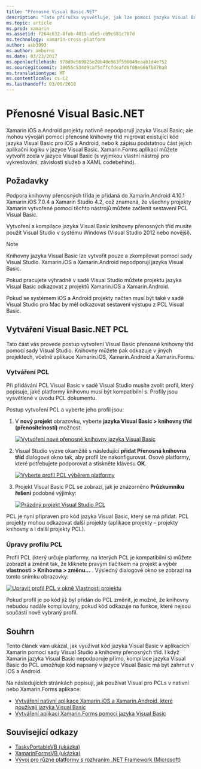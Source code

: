 ```yaml
---
title: "Přenosné Visual Basic.NET"
description: "Tato příručka vysvětluje, jak lze pomocí jazyka Visual Basic zápisu projekty přenosných třída knihovny PCL (), které lze použít v řešeních pro cílení na Xamarin.iOS a Xamarin.Android."
ms.topic: article
ms.prod: xamarin
ms.assetid: f264c632-8feb-4015-a5e5-cb9c681c787d
ms.technology: xamarin-cross-platform
author: asb3993
ms.author: amburns
ms.date: 03/23/2017
ms.openlocfilehash: 978d9e569825e20b40e963f590049eaab1d4e752
ms.sourcegitcommit: 30055c534d9caf5dffcfdeafd6f08e666fb870a8
ms.translationtype: MT
ms.contentlocale: cs-CZ
ms.lasthandoff: 03/09/2018
---
```

# <a name="portable-visual-basicnet"></a>Přenosné Visual Basic.NET

Xamarin iOS a Android projekty nativně nepodporují jazyka Visual Basic; ale mohou vývojáři pomocí přenosné knihovny tříd migrovat existující kód jazyka Visual Basic pro iOS a Android, nebo k zápisu podstatnou část jejich aplikační logiku v jazyce Visual Basic. Xamarin.Forms aplikací můžete vytvořit zcela v jazyce Visual Basic (s výjimkou vlastní nástroji pro vykreslování, závislosti služeb a XAML codebehind).

## <a name="requirements"></a>Požadavky

Podpora knihovny přenosných třída je přidaná do Xamarin.Android 4.10.1 Xamarin.iOS 7.0.4 a Xamarin Studio 4.2, což znamená, že všechny projekty Xamarin vytvořené pomocí těchto nástrojů můžete začlenit sestavení PCL Visual Basic.

Vytvoření a kompilace jazyka Visual Basic knihovny přenosných tříd musíte použít Visual Studio v systému Windows (Visual Studio 2012 nebo novější).

> [!NOTE]
> Knihovny jazyka Visual Basic lze vytvořit pouze a zkompilovat pomocí sady Visual Studio. Xamarin.iOS a Xamarin.Android nepodporují jazyka Visual Basic.
>
> Pokud pracujete výhradně v sadě Visual Studio můžete projektu jazyka Visual Basic odkazovat z projektů Xamarin.iOS a Xamarin.Android.
>
> Pokud se systémem iOS a Android projekty načten musí být také v sadě Visual Studio pro Mac by měl odkazovat sestavení výstupu z PCL Visual Basic.


## <a name="creating-a-visual-basicnet-pcl"></a>Vytváření Visual Basic.NET PCL

Tato část vás provede postup vytvoření Visual Basic přenosné knihovny tříd pomocí sady Visual Studio.
Knihovny můžete pak odkazuje v jiných projektech, včetně aplikace Xamarin.iOS, Xamarin.Android a Xamarin.Forms.

### <a name="creating-a-pcl"></a>Vytváření PCL

Při přidávání PCL Visual Basic v sadě Visual Studio musíte zvolit profil, který popisuje, jaké platformy knihovnu musí být kompatibilní s. Profily jsou vysvětlené v úvodu PCL dokumentu.

Postup vytvoření PCL a vyberte jeho profil jsou:

1.  V **nový projekt** obrazovku, vyberte **jazyka Visual Basic > knihovny tříd (přenositelností)** možnost:

    [![](images/image1-sml.png "Vytvoření nové přenosné knihovny jazyka Visual Basic")](images/image1.png#lightbox)

1.  Visual Studio vyzve okamžitě s následující **přidat Přenosná knihovna tříd** dialogové okno tak, aby profil lze nakonfigurovat. Osové platformy, které potřebujete podporovat a stiskněte klávesu **OK**.

    [![](images/image2-sml.png "Vyberte profil PCL výběrem platformy")](images/image2.png#lightbox)

1.  Projekt Visual Basic PCL se zobrazí, jak je znázorněno **Průzkumníku řešení** podobné výjimky:

    [![](images/image3-sml.png "Prázdný projekt Visual Studio PCL")](images/image3.png#lightbox)


PCL je nyní připraven pro kód jazyka Visual Basic, který se má přidat. PCL projekty mohou odkazovat další projekty (aplikace projekty – projekty knihovny a i další projekty PCL).

### <a name="editing-the-pcl-profile"></a>Úpravy profilu PCL

Profil PCL (který určuje platformy, na kterých PCL je kompatibilní s) můžete zobrazit a změnit tak, že kliknete pravým tlačítkem na projekt a výběr **vlastnosti > Knihovna > změnu...** . Výsledný dialogové okno se zobrazí na tomto snímku obrazovky:

 [![](images/image4-sml.png "Upravit profil PCL v okně Vlastnosti projektu")](images/image4.png#lightbox)

Pokud profil je po kód již byl přidán do PCL změnit, je možné, že knihovny nebudou nadále kompilovány, pokud kód odkazuje na funkce, které nejsou součástí nově vybraný profil.


## <a name="summary"></a>Souhrn

Tento článek vám ukázal, jak využívat kód jazyka Visual Basic v aplikacích Xamarin pomocí sady Visual Studio a knihovny přenosných tříd. I když Xamarin jazyka Visual Basic nepodporuje přímo, kompilace jazyka Visual Basic do PCL umožňuje kód napsaný v jazyce Visual Basic má být zahrnut v iOS a Android.

Na následujících stránkách popisují, jak používat Visual pro PCLs v nativní nebo Xamarin.Forms aplikace:

- [Vytváření nativní aplikace Xamarin.iOS a Xamarin.Android, které používají jazyka Visual Basic](native-apps.md)
- [Vytváření aplikací Xamarin.Forms pomocí jazyka Visual Basic](xamarin-forms.md)


## <a name="related-links"></a>Související odkazy

- [TaskyPortableVB (ukázka)](https://github.com/xamarin/mobile-samples/tree/master/VisualBasic/TaskyPortableVB)
- [XamarinFormsVB (ukázka)](https://github.com/xamarin/mobile-samples/tree/master/VisualBasic/XamarinFormsVB)
- [Vývoj pro různé platformy s rozhraním .NET Framework (Microsoft)](http://msdn.microsoft.com/en-us/library/gg597391(v=vs.110).aspx)